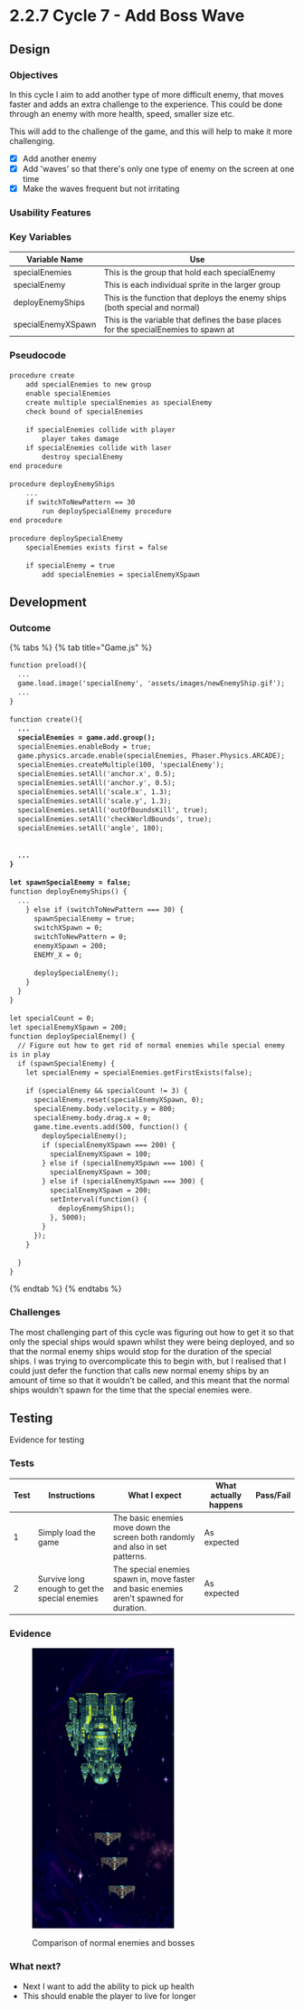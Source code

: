 # 2.2.7 Cycle 7 - Add Boss Wave

## Design

### Objectives

In this cycle I aim to add another type of more difficult enemy, that moves faster and adds an extra challenge to the experience. This could be done through an enemy with more health, speed, smaller size etc.&#x20;

This will add to the challenge of the game, and this will help to make it more challenging.&#x20;

* [x] Add another enemy
* [x] Add 'waves' so that there's only one type of enemy on the screen at one time
* [x] Make the waves frequent but not irritating

### Usability Features

### Key Variables

| Variable Name      | Use                                                                                  |
| ------------------ | ------------------------------------------------------------------------------------ |
| specialEnemies     | This is the group that hold each specialEnemy                                        |
| specialEnemy       | This is each individual sprite in the larger group                                   |
| deployEnemyShips   | This is the function that deploys the enemy ships (both special and normal)          |
| specialEnemyXSpawn | This is the variable that defines the base places for the specialEnemies to spawn at |

### Pseudocode

```
procedure create
    add specialEnemies to new group
    enable specialEnemies
    create multiple specialEnemies as specialEnemy
    check bound of specialEnemies
    
    if specialEnemies collide with player
        player takes damage
    if specialEnemies collide with laser
        destroy specialEnemy        
end procedure

procedure deployEnemyShips
    ...
    if switchToNewPattern == 30
        run deploySpecialEnemy procedure
end procedure

procedure deploySpecialEnemy
    specialEnemies exists first = false
    
    if specialEnemy = true
        add specialEnemies = specialEnemyXSpawn
```

## Development

### Outcome

{% tabs %}
{% tab title="Game.js" %}
<pre class="language-javascript" data-title="Game.js"><code class="lang-javascript">function preload(){
  ...
  game.load.image('specialEnemy', 'assets/images/newEnemyShip.gif');
  ...
}

function create(){
<strong>  ...
</strong><strong>  specialEnemies = game.add.group();
</strong>  specialEnemies.enableBody = true;
  game.physics.arcade.enable(specialEnemies, Phaser.Physics.ARCADE);
  specialEnemies.createMultiple(100, 'specialEnemy');
  specialEnemies.setAll('anchor.x', 0.5);
  specialEnemies.setAll('anchor.y', 0.5);
  specialEnemies.setAll('scale.x', 1.3);
  specialEnemies.setAll('scale.y', 1.3);
  specialEnemies.setAll('outOfBoundsKill', true);
  specialEnemies.setAll('checkWorldBounds', true);
  specialEnemies.setAll('angle', 180);

  
<strong>  ...
</strong><strong>}
</strong><strong>
</strong><strong>let spawnSpecialEnemy = false;
</strong>function deployEnemyShips() {
  ...
    } else if (switchToNewPattern === 30) {
      spawnSpecialEnemy = true;
      switchXSpawn = 0;
      switchToNewPattern = 0;
      enemyXSpawn = 200;
      ENEMY_X = 0;

      deploySpecialEnemy();
    }
  }
}

let specialCount = 0;
let specialEnemyXSpawn = 200;
function deploySpecialEnemy() {
  // Figure out how to get rid of normal enemies while special enemy is in play
  if (spawnSpecialEnemy) {
    let specialEnemy = specialEnemies.getFirstExists(false);

    if (specialEnemy &#x26;&#x26; specialCount != 3) {
      specialEnemy.reset(specialEnemyXSpawn, 0);
      specialEnemy.body.velocity.y = 800;
      specialEnemy.body.drag.x = 0;
      game.time.events.add(500, function() {
        deploySpecialEnemy();
        if (specialEnemyXSpawn === 200) {
          specialEnemyXSpawn = 100;
        } else if (specialEnemyXSpawn === 100) {
          specialEnemyXSpawn = 300;
        } else if (specialEnemyXSpawn === 300) {
          specialEnemyXSpawn = 200;
          setInterval(function() {
            deployEnemyShips();
          }, 5000);
        }
      });
    }
    
  }
}</code></pre>
{% endtab %}
{% endtabs %}

### Challenges

The most challenging part of this cycle was figuring out how to get it so that only the special ships would spawn whilst they were being deployed, and so that the normal enemy ships would stop for the duration of the special ships. I was trying to overcomplicate this to begin with, but I realised that I could just defer the function that calls new normal enemy ships by an amount of time so that it wouldn't be called, and this meant that the normal ships wouldn't spawn for the time that the special enemies were.&#x20;

## Testing

Evidence for testing

### Tests

<table><thead><tr><th>Test</th><th>Instructions</th><th>What I expect</th><th>What actually happens</th><th data-type="select">Pass/Fail</th></tr></thead><tbody><tr><td>1</td><td>Simply load the game</td><td>The basic enemies move down the screen both randomly and also in set patterns.</td><td>As expected</td><td></td></tr><tr><td>2</td><td>Survive long enough to get the special enemies</td><td>The special enemies spawn in, move faster and basic enemies aren't spawned for duration. </td><td>As expected</td><td></td></tr></tbody></table>

### Evidence

<figure><img src="../.gitbook/assets/image (1) (1).png" alt=""><figcaption><p>Comparison of normal enemies and bosses</p></figcaption></figure>

### What next?

* Next I want to add the ability to pick up health
* This should enable the player to live for longer

